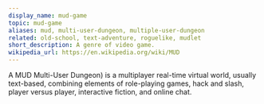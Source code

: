 ```yaml
---
display_name: mud-game
topic: mud-game
aliases: mud, multi-user-dungeon, multiple-user-dungeon
related: old-school, text-adventure, roguelike, mudlet
short_description: A genre of video game.
wikipedia_url: https://en.wikipedia.org/wiki/MUD
---
```

A MUD Multi-User Dungeon) is a multiplayer real-time virtual world, usually text-based, combining elements of role-playing games, hack and slash, player versus player, interactive fiction, and online chat.